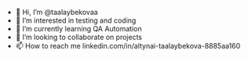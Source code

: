 - 👋 Hi, I’m @taalaybekovaa
- 👀 I’m interested in testing and coding
- 🌱 I’m currently learning QA Automation 
- 💞️ I’m looking to collaborate on projects
- 📫 How to reach me linkedin.com/in/altynai-taalaybekova-8885aa160

<!---
taalaybekovaa/taalaybekovaa is a ✨ special ✨ repository because its `README.md` (this file) appears on your GitHub profile.
You can click the Preview link to take a look at your changes.
--->
